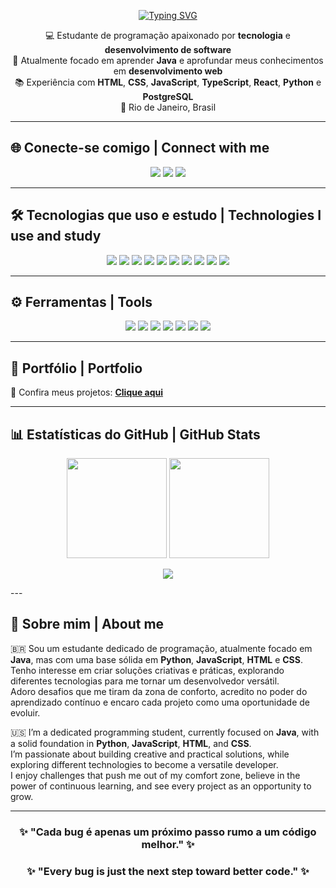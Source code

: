 <p align="center">
  <a href="https://git.io/typing-svg">
    <img src="https://readme-typing-svg.herokuapp.com?font=Fira+Code&weight=500&size=22&pause=1000&color=58A6FF&center=true&vCenter=true&width=650&lines=👋+Olá,+sou+Pedro+Meletti;💻+Desenvolvedor+Fullstack;🚀+Apaixonado+por+tecnologia,+educação+e+músico;✨+Seja+bem-vindo+ao+meu+GitHub!" alt="Typing SVG" />
  </a>
</p>

<p align="center">
  💻 Estudante de programação apaixonado por <b>tecnologia</b> e <b>desenvolvimento de software</b> <br>
  🚀 Atualmente focado em aprender <b>Java</b> e aprofundar meus conhecimentos em <b>desenvolvimento web</b> <br>
  📚 Experiência com <b>HTML</b>, <b>CSS</b>, <b>JavaScript</b>, <b>TypeScript</b>, <b>React</b>, <b>Python</b> e <b>PostgreSQL</b> <br>
  📍 Rio de Janeiro, Brasil
</p>

---

## 🌐 Conecte-se comigo | Connect with me
<p align="center">
  <a href="mailto:pedromeletti8@gmail.com"><img src="https://img.shields.io/badge/-Email-red?style=for-the-badge&logo=gmail&logoColor=white" /></a>
  <a href="https://github.com/Melettz1"><img src="https://img.shields.io/badge/-GitHub-black?style=for-the-badge&logo=github&logoColor=white" /></a>
  <a href="https://www.linkedin.com/in/pedro-lucas-meletti-b57227209/"><img src="https://img.shields.io/badge/-LinkedIn-blue?style=for-the-badge&logo=linkedin&logoColor=white" /></a>
</p>

---

## 🛠️ Tecnologias que uso e estudo | Technologies I use and study
<p align="center">
  <img src="https://img.shields.io/badge/HTML5-E34F26?style=for-the-badge&logo=html5&logoColor=white" />
  <img src="https://img.shields.io/badge/CSS3-1572B6?style=for-the-badge&logo=css3&logoColor=white" />
  <img src="https://img.shields.io/badge/JavaScript-F7DF1E?style=for-the-badge&logo=javascript&logoColor=black" />
  <img src="https://img.shields.io/badge/TypeScript-3178C6?style=for-the-badge&logo=typescript&logoColor=white" />
  <img src="https://img.shields.io/badge/Java-007396?style=for-the-badge&logo=openjdk&logoColor=white" />
  <img src="https://img.shields.io/badge/Python-3776AB?style=for-the-badge&logo=python&logoColor=white" />
  <img src="https://img.shields.io/badge/React-20232A?style=for-the-badge&logo=react&logoColor=61DAFB" />
  <img src="https://img.shields.io/badge/Tailwind_CSS-38B2AC?style=for-the-badge&logo=tailwind-css&logoColor=white" />
  <img src="https://img.shields.io/badge/Node.js-339933?style=for-the-badge&logo=nodedotjs&logoColor=white" />
  <img src="https://img.shields.io/badge/PostgreSQL-316192?style=for-the-badge&logo=postgresql&logoColor=white" />
</p>

---

## ⚙️ Ferramentas | Tools
<p align="center">
  <img src="https://img.shields.io/badge/Vite-646CFF?style=for-the-badge&logo=vite&logoColor=white" />
  <img src="https://img.shields.io/badge/Maven-C71A36?style=for-the-badge&logo=apachemaven&logoColor=white" />
  <img src="https://img.shields.io/badge/Docker-2496ED?style=for-the-badge&logo=docker&logoColor=white" />
  <img src="https://img.shields.io/badge/VS%20Code-007ACC?style=for-the-badge&logo=visualstudiocode&logoColor=white" />
  <img src="https://img.shields.io/badge/IntelliJ_IDEA-000000?style=for-the-badge&logo=intellijidea&logoColor=white" />
  <img src="https://img.shields.io/badge/WebStorm-000000?style=for-the-badge&logo=webstorm&logoColor=white" />
  <img src="https://img.shields.io/badge/PyCharm-000000?style=for-the-badge&logo=pycharm&logoColor=white" />
</p>

---

## 🚀 Portfólio | Portfolio
📂 Confira meus projetos: **[Clique aqui](https://pedro-dev-nine.vercel.app/)**  

---

## 📊 Estatísticas do GitHub | GitHub Stats
<p align="center">
  <img height="160em" src="https://github-readme-stats.vercel.app/api?username=Melettz1&show_icons=true&theme=radical" />
  <img height="160em" src="https://github-readme-stats.vercel.app/api/top-langs/?username=Melettz1&layout=compact&theme=radical&langs_count=10" />
</p>
<p align="center">
  <img src="https://github-readme-activity-graph.vercel.app/graph?username=Melettz1&theme=tokyo-night&hide_border=true" />
</p>
---

## 📜 Sobre mim | About me  
🇧🇷 Sou um estudante dedicado de programação, atualmente focado em **Java**, mas com uma base sólida em **Python**, **JavaScript**, **HTML** e **CSS**.  
Tenho interesse em criar soluções criativas e práticas, explorando diferentes tecnologias para me tornar um desenvolvedor versátil.  
Adoro desafios que me tiram da zona de conforto, acredito no poder do aprendizado contínuo e encaro cada projeto como uma oportunidade de evoluir.  

🇺🇸 I’m a dedicated programming student, currently focused on **Java**, with a solid foundation in **Python**, **JavaScript**, **HTML**, and **CSS**.  
I’m passionate about building creative and practical solutions, while exploring different technologies to become a versatile developer.  
I enjoy challenges that push me out of my comfort zone, believe in the power of continuous learning, and see every project as an opportunity to grow.  

---

<h3 align="center">✨ "Cada bug é apenas um próximo passo rumo a um código melhor." ✨</h3>
<h3 align="center">✨ "Every bug is just the next step toward better code." ✨</h3>
